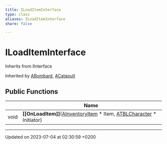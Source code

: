 ```yaml
---
title: ILoadItemInterface
type: class
aliases: ILoadItemInterface
share: false

---
```


# ILoadItemInterface





Inherits from IInterface

Inherited by [ABombard](/docs/SDK/Source/Classes/classABombard.md), [ACatapult](/docs/SDK/Source/Classes/classACatapult.md)

## Public Functions

|                | Name           |
| -------------- | -------------- |
| void | **[[OnLoadItem]]**([AInventoryItem](/docs/SDK/Source/Classes/classAInventoryItem.md) * Item, [ATBLCharacter](/docs/SDK/Source/Classes/classATBLCharacter.md) * Initiator) |

-------------------------------

Updated on 2023-07-04 at 02:30:59 +0200